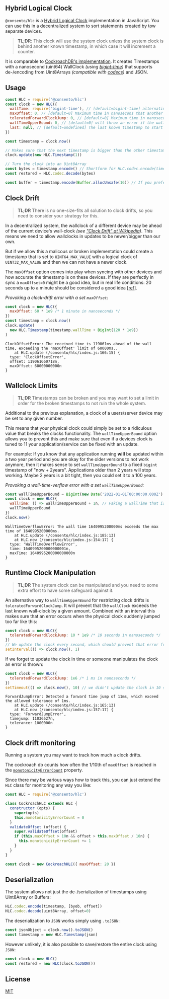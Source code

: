 ## Hybrid Logical Clock

`@consento/hlc` is a [Hybrid Logical Clock][HLC] implementation in JavaScript.
You can use this in a decentralized system to sort statements created by tow
separate devices.

> **TL;DR**: This clock will use the system clock unless the system clock is behind
another known timestamp, in which case it will increment a counter.

It is comparable to [CockroachDB's implementation][CockroachHLC].
It creates Timestamps with a nanosecond (uint64) WallClock _(using [bigint-time][bigint-time])_ that supports de-/encoding
from Uint8Arrays _(compatible with [codecs][codecs])_ and JSON.

[HLC]: https://muratbuffalo.blogspot.com/2014/07/hybrid-logical-clocks.html
[CockroachHLC]: https://github.com/cockroachdb/cockroach/blob/663fcf17cb8789a2c46a719e0107a15400eee918/pkg/util/hlc/hlc.go
[bigint-time]: https://github.com/consento-org/bigint-time
[codecs]: https://github.com/mafintosh/codecs

## Usage

```javascript
const HLC = require('@consento/hlc')
const clock = new HLC({
  wallTime: require('bigint-time'), // [default=bigint-time] alternative implementation, in case `bigint-time` doesn't solve your needs
  maxOffset: 0, // [default=0] Maximum time in nanosecons that another timestamp may exceed the wall-clock before an error is thrown.
  toleratedForwardClockJump: 0, // [default=0] Maximum time in nanoseconds that the wall-clock may exceed the previous timestamp before an error is thrown. Setting it 0 will disable it.
  wallTimeUpperBound: 0, // [default=0] will throw an error if the wallTime exceeds this value. Setting it to 0 will limit it to the uint64 max-value.
  last: null, // [default=undefined] The last known timestamp to start off, useful for restoring a clock's state
})

const timestamp = clock.now()

// Makes sure that the next timestamp is bigger than the other timestamp
clock.update(new HLC.Timestamp(1))

// Turn the clock into an Uint8Array
const bytes = timestamp.encode() // Shortform for HLC.codec.encode(timestamp)
const restored = HLC.codec.decode(bytes)

const buffer = timestamp.encode(Buffer.allocUnsafe(16)) // If you prefer a Buffer instance
```

## Clock Drift

> **TL;DR** There is no one-size-fits all solution to clock drifts, so you need to consider your strategy for this.

In a decentralized system, the wallclock of a different device may be ahead of the current device's wall-clock
_(see ["Clock Drift" at Wikipedia](https://en.wikipedia.org/wiki/Clock_drift))_. This means we need to allow
wallclocks in updates to be newer/bigger than our own.

But if we allow this a malicous or broken implementation could create a timestamp that is set to `UINT64_MAX_VALUE`
with a logical clock of `UINT32_MAX_VALUE` and then we can not have a newer clock.

The `maxOffset` option comes into play when syncing with other devices and how accurate the timestamp is on these
devices. If they are perfectly in sync a `maxOffset=0` might be a good idea, but in real life conditions: 20 seconds
up to a minute should be considered a good idea [[ref](https://superuser.com/a/1212945)].

_Provoking a clock-drift error with a set `maxOffset`:_
```javascript
const clock = new HLC({
  maxOffset: 60 * 1e9 /* 1 minute in nanoseconds */
})
const timestamp = clock.now()
clock.update(
  new HLC.Timestamp(timestamp.wallTime + BigInt(120 * 1e9))
)
```
```
ClockOffsetError: The received time is 119061ms ahead of the wall time, exceeding the 'maxOffset' limit of 60000ms..
    at HLC.update (/consento/hlc/index.js:166:15) {
  type: 'ClockOffsetError',
  offset: 119061660718n,
  maxOffset: 60000000000n
}
```

## Wallclock Limits

> **TL;DR** Timestamps can be broken and you may want to set a limit in order for the broken timestamps to not ruin the whole system.

Additional to the previous explanation, a clock of a users/server device may be set to any given number.

This means that your physical clock could simply be set to a ridiculous value that breaks the clocks functionality.
The `wallTimeUpperBound` option allows you to prevent this and make sure that even if a devices clock is tuned to
11 your application/service can be fixed with an update.

For example: If you know that any application running **will** be updated within a two year period and you are okay
for the older versions to not work anymore, then it makes sense to set `wallTimeUpperBound` to a fixed `bigint`
timestamp of "now + 2years". Applications older than 2 years will stop working. Maybe 2 years is a bit tight, then
you could set it to a 100 years.

_Provoking a wall-time-verflow error with a set `wallTimeUpperBound`:_
```javascript
const wallTimeUpperBound = BigInt(new Date('2022-01-01T00:00:00.000Z').getTime()) * BigInt(1e6)
const clock = new HLC({
  wallTime: () => wallTimeUpperBound + 1n, // Faking a wallTime that is beyond the max we allow
  wallTimeUpperBound
})
clock.now()
```
```
WallTimeOverflowError: The wall time 1640995200000ms exceeds the max time of 1640995200000ms.
    at HLC.update (/consento/hlc/index.js:185:13)
    at HLC.now (/consento/hlc/index.js:154:17) {
  type: 'WallTimeOverflowError',
  time: 1640995200000000001n,
  maxTime: 1640995200000000000n
}
```

## Runtime Clock Manipulation

> **TL;DR** The system clock can be manipulated and you need to some extra effort to have some safeguard against it.

An alternative way to `wallTimeUpperBound` for restricting clock drifts is `toleratedForwardClockJump`. It will
prevent that the `wallClock` exceeds the last known wall-clock by a given amount. Combined with an interval this
makes sure that an error occurs when the physical clock suddenly jumped too far like this:

```javascript
const clock = new HLC({
  toleratedForwardClockJump: 10 * 1e9 /* 10 seconds in nanoseconds */
})
// We update the clock every second, which should prevent that error from happening
setInterval(() => clock.now(), 1)
```

If we forget to update the clock in time or someone manipulates the clock an error is thrown:

```javascript
const clock = new HLC({
  toleratedForwardClockJump: 1e6 /* 1 ms in nanoseconds */
})
setTimeout(() => clock.now(), 10) // we didn't update the clock in 10 seconds
```
```
ForwardJumpError: Detected a forward time jump of 11ms, which exceed the allowed tolerance of 1ms.
    at HLC.update (/consento/hlc/index.js:165:13)
    at HLC.now (/consento/hlc/index.js:157:17) {
  type: 'ForwardJumpError',
  timejump: 11036527n,
  tolerance: 1000000n
}
```

## Clock drift monitoring

Running a system you may want to track how much a clock drifts.

The cockroach db counts how often the 1/10th of `maxOffset` is reached in the [`monotonicityErrorCount`][monotonicityErrorCount] property.

Since there may be various ways how to track this, you can just extend the
`HLC` class for monitoring any way you like:

```javascript
const HLC = require('@consento/hlc')

class CockroachHLC extends HLC {
  constructor (opts) {
    super(opts)
    this.monotonicityErrorCount = 0
  }
  validateOffset (offset) {
    super.validateOffset(offset)
    if (this.maxOffset > 10n && offset > this.maxOffset / 10n) {
      this.monotonicityErrorCount += 1
    }
  }
}

const clock = new CockroachHLC({ maxOffset: 20 })
```

[monotonicityErrorCount]: https://github.com/cockroachdb/cockroach/blob/663fcf17cb8789a2c46a719e0107a15400eee918/pkg/util/hlc/hlc.go#L65-L67

## Deserialization

The system allows not just the de-/serialization of timestamps using Uint8Array or Buffers:

```javascript
HLC.codec.encode(timestamp, [byob, offset])
HLC.codec.decode(uint8Array, offset=0)
```

The deserialization to `JSON` works simply using `.toJSON`:

```javascript
const jsonObject = clock.now().toJSON()
const timestamp = new HLC.Timestamp(json)
```

However unlikely, it is also possible to save/restore the entire clock using `JSON`:

```javascript
const clock = new HLC()
const restored = new HLC(clock.toJSON())
```

## License

[MIT](./LICENSE)
